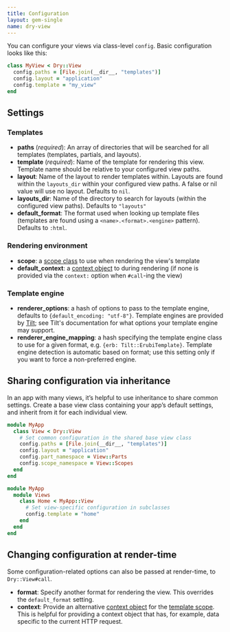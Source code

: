 ```yaml
---
title: Configuration
layout: gem-single
name: dry-view
---
```


You can configure your views via class-level `config`. Basic configuration looks like this:

```ruby
class MyView < Dry::View
  config.paths = [File.join(__dir__, "templates")]
  config.layout = "application"
  config.template = "my_view"
end
```

## Settings

### Templates

- **paths** (_required_): An array of directories that will be searched for all templates (templates, partials, and layouts).
- **template** (_required_): Name of the template for rendering this view. Template name should be relative to your configured view paths.
- **layout**: Name of the layout to render templates within. Layouts are found within the `layouts_dir` within your configured view paths. A false or nil value will use no layout. Defaults to `nil`.
- **layouts_dir**: Name of the directory to search for layouts (within the configured view paths). Defaults to `"layouts"`
- **default_format**: The format used when looking up template files (templates are found using a `<name>.<format>.<engine>` pattern). Defaults to `:html`.

### Rendering environment

- **scope**: a [scope class](docs::scopes) to use when rendering the view's template
- **default_context**: a [context object](docs::context) to during rendering (if none is provided via the `context:` option when `#call`-ing the view)

### Template engine

- **renderer_options**: a hash of options to pass to the template engine, defaults to `{default_encoding: "utf-8"}`. Template engines are provided by [Tilt](https://github.com/rtomayko/tilt); see Tilt's documentation for what options your template engine may support.
- **renderer_engine_mapping**: a hash specifying the template engine class to use for a given format, e.g. `{erb: Tilt::ErubiTemplate}`. Template engine detection is automatic based on format; use this setting only if you want to force a non-preferred engine.

## Sharing configuration via inheritance

In an app with many views, it’s helpful to use inheritance to share common settings. Create a base view class containing your app’s default settings, and inherit from it for each individual view.

```ruby
module MyApp
  class View < Dry::View
    # Set common configuration in the shared base view class
    config.paths = [File.join(__dir__, "templates")]
    config.layout = "application"
    config.part_namespace = View::Parts
    config.scope_namespace = View::Scopes
  end
end

module MyApp
  module Views
    class Home < MyApp::View
      # Set view-specific configuration in subclasses
      config.template = "home"
    end
  end
end
```

## Changing configuration at render-time

Some configuration-related options can also be passed at render-time, to `Dry::View#call`.

- **format**: Specify another format for rendering the view. This overrides the `default_format` setting.
- **context**: Provide an alternative [context object](docs::context) for the [template scope](docs::templates). This is helpful for providing a context object that has, for example, data specific to the current HTTP request.
